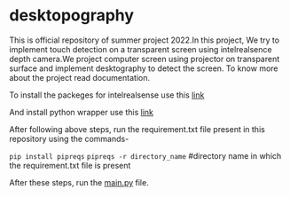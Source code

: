 # desktopography
This is official repository of summer project 2022.In this project, We try to implement touch detection on a transparent screen using intelrealsence depth camera.We project computer screen using projector on transparent surface and implement desktography to detect the screen.
To know more about the project read documentation.

To install the packeges for intelrealsense use this [link](https://github.com/IntelRealSense/librealsense/blob/master/doc/distribution_linux.md)


And install python wrapper use this [link](https://github.com/IntelRealSense/librealsense/tree/master/wrappers/python#installation)


After following above steps, run the requirement.txt file present in this repository using the commands-

`pip install pipreqs`
`pipreqs -r directory_name`  #directory name in which the requirement.txt file is present 


After these steps, run the [main.py](./hands_detection/screens.py) file. 

